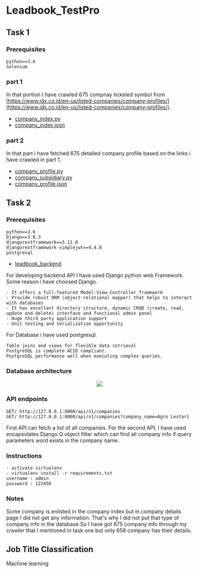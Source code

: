 # Leadbook_TestPro
## Task 1 
### Prerequisites
```
python==3.6
Selenium
```

### part 1 

In that portion I have crawled 675 compnay tickeled symbol from [https://www.idx.co.id/en-us/listed-companies/company-profiles/](https://www.idx.co.id/en-us/listed-companies/company-profiles/). 

* [company_index.py](https://github.com/SumonKantiDey/Leadbook_TestPro/blob/master/crawled_data/company_index.py)
* [company_index.json](https://github.com/SumonKantiDey/Leadbook_TestPro/blob/master/crawled_data/company_index.json)

### part 2
In that part i have fetched 675 detailed company profile based on the links i have crawled in part 1.
* [company_profile.py](https://github.com/SumonKantiDey/Leadbook_TestPro/blob/master/crawled_data/company_profile.py)
* [company_subsidiary.py](https://github.com/SumonKantiDey/Leadbook_TestPro/blob/master/crawled_data/company_subsidiary.py)
* [company_profile.json](https://github.com/SumonKantiDey/Leadbook_TestPro/blob/master/crawled_data/company_profile.json)


## Task 2 
### Prerequisites
```
python==3.6
Django==3.0.3
djangorestframework==3.11.0
djangorestframework-simplejwt==4.4.0
postgresql
```
- [leadbook_backend](https://github.com/SumonKantiDey/Leadbook_TestPro/tree/master/leadbook_backend)

For developing backend API I have used Django python web Framework. Some reason i have choosed Django.
```
- It offers a full-featured Model-View-Controller framework
- Provide robust ORM (object-relational mapper) that helps to interact with databases
- It has excellent directory structure, dynamic CRUD (create, read, update and delete) interface and functional admin panel
- Huge third party application support
- Unit testing and Serialization opportunity 
```
For Database i have used postgresql.
```
Table joins and views for flexible data retrieval
PostgreSQL is complete ACID compliant.
PostgreSQL performance well when executing complex queries.
```

### Database architecture
<p align="center">
<img src="https://user-images.githubusercontent.com/16388826/74765962-abe63780-52ae-11ea-9d06-0a18177d58ea.png">
</p>

### API endpoints
```
GET/ http://127.0.0.1:8000/api/v1/companies
GET/ http://127.0.0.1:8000/api/v1/companies?company_name=Agro Lestari
```
First API can fetch a list of all companies. For the second API, I have used encapsulates Django Q object filter  which can find
all company info if query parameters word exists in the company name.
### Instructions
```
- activate virtualenv
- virtualenv install -r requirements.txt
username : admin
password : 123456
```
### Notes
Some company is enlisted in the company index but in company details page I did not get any information. That's why I did not put that type of company info in the database.So I have got 675 company info through my crawler that I mentioned in task one but only 658 company has their details.

## Job Title Classification
Machine learning
